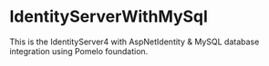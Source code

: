 # IdentityServerWithMySql

This is the IdentityServer4 with AspNetIdentity & MySQL database integration using Pomelo foundation.
